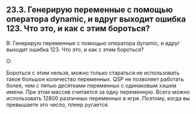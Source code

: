 ## 23.3. Генерирую переменные с помощью оператора dynamic, и вдруг выходит ошибка 123. Что это, и как с этим бороться?
<!-- [:faq_23_03] -->
В: Генерирую переменные с помощью оператора dynamic, и вдруг выходит ошибка 123. Что это, и как с этим бороться?

О:

Бороться с этим нельзя, можно только стараться не использовать такое большое количество переменных. QSP не позволяет работать более, чем с пятью десятками переменных с одинаковым хэшем имени. При этом массив считается за одну переменную. Всего можно использовать 12800 различных переменных в игре. Поэтому, когда вы превышаете это число, плеер ругается.
